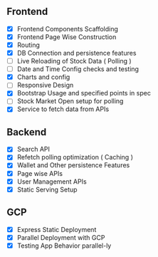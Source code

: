 ## Frontend

- [x] Frontend Components Scaffolding
- [x] Frontend Page Wise Construction
- [x] Routing
- [x] DB Connection and persistence features
- [ ] Live Reloading of Stock Data ( Polling )
- [ ] Date and Time Config checks and testing
- [x] Charts and config
- [ ] Responsive Design
- [x] Bootstrap Usage and specified points in spec
- [ ] Stock Market Open setup for polling
- [x] Service to fetch data from APIs

## Backend

- [x] Search API
- [x] Refetch polling optimization ( Caching )
- [x] Wallet and Other persistence Features
- [x] Page wise APIs
- [x] User Management APIs
- [x] Static Serving Setup

## GCP

- [x] Express Static Deployment
- [x] Parallel Deployment with GCP
- [x] Testing App Behavior parallel-ly
